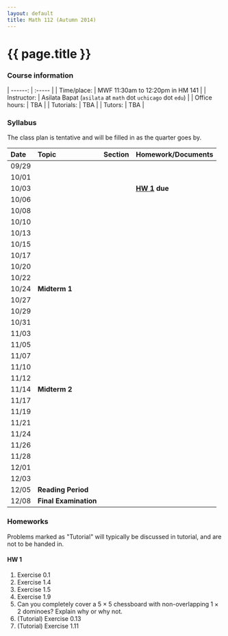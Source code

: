 ```yaml
---
layout: default
title: Math 112 (Autumn 2014)
---
```


# {{ page.title }}

### Course information

<div class="infotable">

| ------:       | :-----                                                       |
| Time/place:   | MWF 11:30am to 12:20pm in HM 141                             |
| Instructor:   | Asilata Bapat (`asilata` at `math` dot `uchicago` dot `edu`) |
| Office hours: | TBA                                                          |
| Tutorials:    | TBA                                                          |
| Tutors:       | TBA                                                          |

</div>

### Syllabus
The class plan is tentative and will be filled in as the quarter goes by. 

<div class="classplan">

| Date  | Topic                 | Section | Homework/Documents    |
| :---  | :---                  | :---    | :---                  |
| 09/29 |                       |         |                       |
| 10/01 |                       |         |                       |
| 10/03 |                       |         | **[HW 1](#hw-1) due** |
| 10/06 |                       |         |                       |
| 10/08 |                       |         |                       |
| 10/10 |                       |         |                       |
| 10/13 |                       |         |                       |
| 10/15 |                       |         |                       |
| 10/17 |                       |         |                       |
| 10/20 |                       |         |                       |
| 10/22 |                       |         |                       |
| 10/24 | **Midterm 1**         |         |                       |
| 10/27 |                       |         |                       |
| 10/29 |                       |         |                       |
| 10/31 |                       |         |                       |
| 11/03 |                       |         |                       |
| 11/05 |                       |         |                       |
| 11/07 |                       |         |                       |
| 11/10 |                       |         |                       |
| 11/12 |                       |         |                       |
| 11/14 | **Midterm 2**         |         |                       |
| 11/17 |                       |         |                       |
| 11/19 |                       |         |                       |
| 11/21 |                       |         |                       |
| 11/24 |                       |         |                       |
| 11/26 |                       |         |                       |
| 11/28 |                       |         |                       |
| 12/01 |                       |         |                       |
| 12/03 |                       |         |                       |
| 12/05 | **Reading Period**    |         |                       |
| 12/08 | **Final Examination** |         |                       |

</div>

### Homeworks
Problems marked as "Tutorial" will typically be discussed in tutorial, and are not to be handed in.

#### HW 1
1. Exercise 0.1
1. Exercise 1.4
1. Exercise 1.5
1. Exercise 1.9
1. Can you completely cover a $5\times 5$ chessboard with non-overlapping $1\times 2$ dominoes? Explain why or why not.
1. (Tutorial) Exercise 0.13
1. (Tutorial) Exercise 1.11

